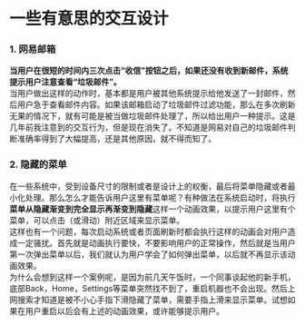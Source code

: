 一些有意思的交互设计
===

### 1. 网易邮箱
**当用户在很短的时间内三次点击“收信”按钮之后，如果还没有收到新邮件，系统提示用户注意查看“垃圾邮件”。**  
当用户做出这样的动作时，基本都是用户被其他系统提示给他发送了一封邮件，然后用户急于查看邮件内容。如果该邮箱启动了垃圾邮件过滤功能，那么在多次刷新无果的情况下，就有可能是被当做垃圾邮件处理了，所以给出用户一种提示。这是几年前我注意到的交互行为，但是现在消失了。不知道是网易对自己的垃圾邮件判断准确率得到了大幅提高，还是其他原因，就不得而知了。  

### 2. 隐藏的菜单
在一些系统中，受到设备尺寸的限制或者是设计上的权衡，最后将菜单隐藏或者最小化处理。那么怎么才能告诉用户这里有菜单呢？有种做法在系统启动时，将执行**菜单从隐藏渐变到完全显示再渐变到隐藏**这样一个动画效果，以提示用户这里有个菜单，可以点击（或滑动）附近区域来显示菜单。  
这样也有一个问题，每次启动系统或者页面刷新时都会执行这样的动画会对用户造成一定骚扰。首先就是动画执行要快，不要影响用户的正常操作，然后就是当用户第一次弹出菜单以后，我们就认为用户学会了如何弹出菜单，以后就不再显示该动画效果。  
为什么会想到这样一个案例呢，是因为前几天午饭时，一个同事谈起他的新手机，底部Back，Home，Settings等菜单突然找不到了，重启机器也不会出现。然后上网搜索才知道是被不小心手指下滑隐藏了菜单，需要手指上滑来显示菜单。试想如果在用户重启以后会有上述的动画效果，或许能够提示用户。